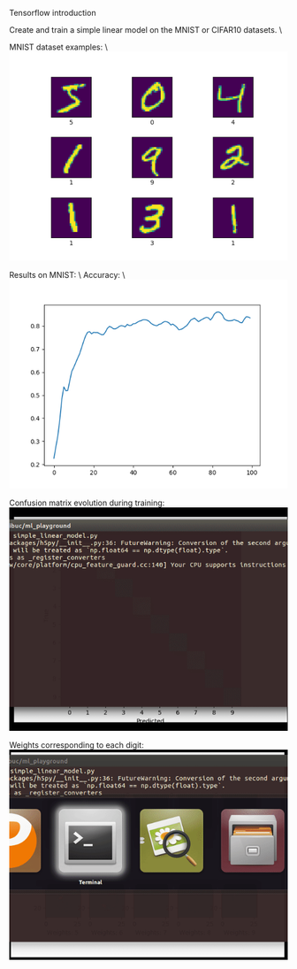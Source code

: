 Tensorflow introduction

Create and train a simple linear model on the MNIST or CIFAR10 datasets. \\

MNIST dataset examples: \\
![alt text](https://github.com/AndreeaMusat/machine_learning/blob/master/tensorflow-playground/simple-linear-model/results/training_examples.png)

Results on MNIST: \\
Accuracy: \\
![alt text](https://github.com/AndreeaMusat/machine_learning/blob/master/tensorflow-playground/simple-linear-model/results/accuracy.png)

Confusion matrix evolution during training:
![alt text](https://github.com/AndreeaMusat/machine_learning/blob/master/tensorflow-playground/simple-linear-model/results/confusion_matrix_evolution.gif)

Weights corresponding to each digit:
![alt text](https://github.com/AndreeaMusat/machine_learning/blob/master/tensorflow-playground/simple-linear-model/results/weights_evolution.gif)

